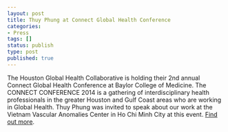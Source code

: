 ```yaml
---
layout: post
title: Thuy Phung at Connect Global Health Conference
categories:
- Press
tags: []
status: publish
type: post
published: true
---
```

The Houston Global Health Collaborative is holding their 2nd annual Connect Global Health Conference at Baylor College of Medicine. The CONNECT CONFERENCE 2014 is a gathering of interdisciplinary health professionals in the greater Houston and Gulf Coast areas who are working in Global Health. Thuy Phung was invited to speak about our work at the Vietnam Vascular Anomalies Center in Ho Chi Minh City at this event. [Find out more](http://houstonglobalhealth.org/2014-hghc-conference/speakers/building-partnerships-track).
